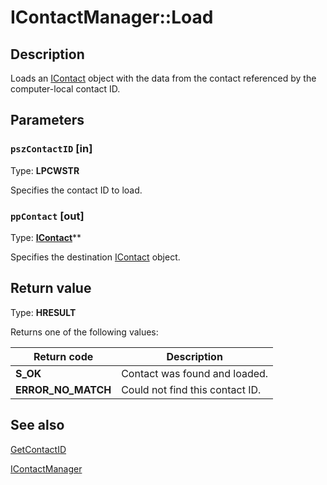 # IContactManager::Load

## Description

Loads an [IContact](https://learn.microsoft.com/previous-versions/windows/desktop/api/icontact/nn-icontact-icontact) object with the data from the contact
referenced by the computer-local contact ID.

## Parameters

### `pszContactID` [in]

Type: **LPCWSTR**

Specifies the contact ID to load.

### `ppContact` [out]

Type: **[IContact](https://learn.microsoft.com/previous-versions/windows/desktop/api/icontact/nn-icontact-icontact)****

Specifies the destination [IContact](https://learn.microsoft.com/previous-versions/windows/desktop/api/icontact/nn-icontact-icontact) object.

## Return value

Type: **HRESULT**

Returns one of the following values:

| Return code | Description |
| --- | --- |
| **S_OK** | Contact was found and loaded. |
| **ERROR_NO_MATCH** | Could not find this contact ID. |

## See also

[GetContactID](https://learn.microsoft.com/previous-versions/windows/desktop/api/icontact/nf-icontact-icontact-getcontactid)

[IContactManager](https://learn.microsoft.com/previous-versions/windows/desktop/api/icontact/nn-icontact-icontactmanager)
